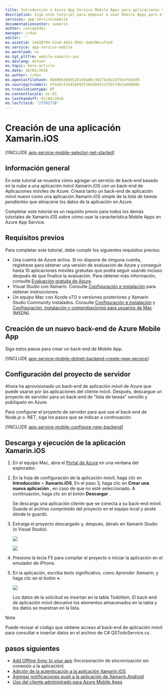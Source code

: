 ```yaml
---
title: Introducción a Azure App Service Mobile Apps para aplicaciones Xamarin.iOS | Microsoft Docs
description: Siga este tutorial para empezar a usar Mobile Apps para el desarrollo de Xamarin.iOS.
services: app-service\mobile
documentationcenter: xamarin
author: conceptdev
manager: crdun
editor: ''
ms.assetid: 14428794-52ad-4b51-956c-deb296cafa34
ms.service: app-service-mobile
ms.workload: na
ms.tgt_pltfrm: mobile-xamarin-ios
ms.devlang: dotnet
ms.topic: hero-article
ms.date: 10/01/2016
ms.author: crdun
ms.openlocfilehash: 8b890630d352619da86c3017426e24f55ef016d9
ms.sourcegitcommit: df4ddc55b42b593f165d56531f591fdb1e689686
ms.translationtype: HT
ms.contentlocale: es-ES
ms.lasthandoff: 01/04/2018
ms.locfileid: "27592718"
---
```

# <a name="create-a-xamarinios-app"></a>Creación de una aplicación Xamarin.iOS
[!INCLUDE [app-service-mobile-selector-get-started](../../includes/app-service-mobile-selector-get-started.md)]

## <a name="overview"></a>Información general
En este tutorial se muestra cómo agregar un servicio de back-end basado en la nube a una aplicación móvil Xamarin.iOS con un back-end de Aplicaciones móviles de Azure.  Creará tanto un back-end de aplicación móvil nuevo como una aplicación Xamarin.iOS simple de la *lista de tareas pendientes* que almacene los datos de la aplicación en Azure.

Completar este tutorial es un requisito previo para todos los demás tutoriales de Xamarin.iOS sobre cómo usar la característica Mobile Apps en Azure App Service.

## <a name="prerequisites"></a>Requisitos previos
Para completar este tutorial, debe cumplir los siguientes requisitos previos:

* Una cuenta de Azure activa. Si no dispone de ninguna cuenta, regístrese para obtener una versión de evaluación de Azure y conseguir hasta 10 aplicaciones móviles gratuitas que podrá seguir usando incluso después de que finalice la evaluación. Para obtener más información, consulte [Evaluación gratuita de Azure](https://azure.microsoft.com/pricing/free-trial/).
* Visual Studio con Xamarin. Consulte [Configuración e instalación](https://msdn.microsoft.com/library/mt613162.aspx) para obtener instrucciones.
* Un equipo Mac con Xcode v7.0 o versiones posteriores y Xamarin Studio Community instalados. Consulte [Configuración e instalación](https://msdn.microsoft.com/library/mt613162.aspx) y [Configuración, instalación y comprobaciones para usuarios de Mac](https://msdn.microsoft.com/library/mt488770.aspx) (MSDN).

## <a name="create-an-azure-mobile-app-backend"></a>Creación de un nuevo back-end de Azure Mobile App
Siga estos pasos para crear un back-end de Mobile App.

[!INCLUDE [app-service-mobile-dotnet-backend-create-new-service](../../includes/app-service-mobile-dotnet-backend-create-new-service.md)]

## <a name="configure-the-server-project"></a>Configuración del proyecto de servidor
Ahora ha aprovisionado un back-end de aplicación móvil de Azure que puede usarse por las aplicaciones del cliente móvil. Después, descargue un proyecto de servidor para un back-end de "lista de tareas" sencillo y publíquelo en Azure.

Para configurar el proyecto de servidor para que use el back-end de Node.js o. NET, siga los pasos que se indican a continuación.

[!INCLUDE [app-service-mobile-configure-new-backend](../../includes/app-service-mobile-configure-new-backend.md)]

## <a name="download-and-run-the-xamarinios-app"></a>Descarga y ejecución de la aplicación Xamarin.iOS
1. En el equipo Mac, abra el [Portal de Azure] en una ventana del explorador.
2. En la hoja de configuración de la aplicación móvil, haga clic en **Introducción** > **Xamarin.iOS**. En el paso 3, haga clic en **Crear una nueva aplicación** , en caso de que no esté seleccionado.  A continuación, haga clic en el botón **Descargar** .

      Se descarga una aplicación cliente que se conecta a su back-end móvil. Guarde el archivo comprimido del proyecto en el equipo local y anote dónde lo guardó.
3. Extraiga el proyecto descargado y, después, ábralo en Xamarin Studio (o Visual Studio).

    ![][9]

    ![][8]
4. Presione la tecla F5 para compilar el proyecto e iniciar la aplicación en el emulador de iPhone.
5. En la aplicación, escriba texto significativo, como *Aprender Xamarin*, y haga clic en el botón **+**.

    ![][10]

    Los datos de la solicitud se insertan en la tabla TodoItem. El back-end de aplicación móvil devuelve los elementos almacenados en la tabla y los datos se muestran en la lista.

> [!NOTE]
> Puede revisar el código que obtiene acceso al back-end de aplicación móvil para consultar e insertar datos en el archivo de C# QSTodoService.cs.
>
>

## <a name="next-steps"></a>pasos siguientes
* [Add Offline Sync to your app](app-service-mobile-xamarin-ios-get-started-offline-data.md) (Incorporación de sincronización sin conexión a la aplicación)
* [Adición de la autenticación a la aplicación Xamarin.iOS](app-service-mobile-xamarin-ios-get-started-users.md)
* [Agregar notificaciones push a la aplicación de Xamarin.Android](app-service-mobile-xamarin-ios-get-started-push.md)
* [Uso del cliente administrado para Azure Mobile Apps](app-service-mobile-dotnet-how-to-use-client-library.md)

<!-- Anchors. -->
[Getting started with mobile app backends]:#getting-started
[Create a new mobile app backend]:#create-new-service
[Next Steps]:#next-steps

<!-- Images. -->
[6]: ./media/app-service-mobile-xamarin-ios-get-started/xamarin-ios-quickstart.png
[8]: ./media/app-service-mobile-xamarin-ios-get-started/mobile-xamarin-project-ios-vs.png
[9]: ./media/app-service-mobile-xamarin-ios-get-started/mobile-xamarin-project-ios-xs.png
[10]: ./media/app-service-mobile-xamarin-ios-get-started/mobile-quickstart-startup-ios.png

<!-- URLs. -->
[Portal de Azure]: https://portal.azure.com/
